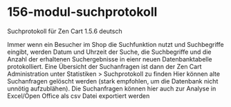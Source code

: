 # 156-modul-suchprotokoll
Suchprotokoll für Zen Cart 1.5.6 deutsch

Immer wenn ein Besucher im Shop die Suchfunktion nutzt und Suchbegriffe eingibt, werden Datum und Uhrzeit der Suche, die Suchbegriffe und die Anzahl der erhaltenen Suchergebnisse in eienr neuen Datenbanktabelle protokolliert.
Eine Übersicht der Suchanfragen ist dann der Zen Cart Administration unter Statistiken > Suchprotokoll zu finden
Hier können alte Suchanfragen gelöscht werden (stark empfohlen, um die Datenbank nicht unnötig aufzublähen).
Die Suchanfragen können hier auch zur Analyse in Excel/Open Office als csv Datei exportiert werden
